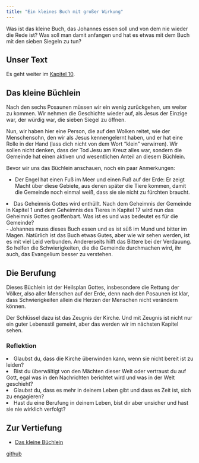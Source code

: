 ```yaml
---
title: "Ein kleines Buch mit großer Wirkung"
---
```



Was ist das kleine Buch, das Johannes essen soll und von dem nie wieder die Rede ist? Was soll man damit anfangen und hat es etwas mit dem Buch mit den sieben Siegeln zu tun?


## Unser Text

<a name="eb3b"></a>
Es geht weiter im [Kapitel 10](https://www.bibleserver.com/SLT/Offenbarung10).


## Das kleine Büchlein

<a name="f256"></a>
Nach den sechs Posaunen müssen wir ein wenig zurückgehen, um weiter zu kommen. Wir nehmen die Geschichte wieder auf, als Jesus der Einzige war, der würdig war, die sieben Siegel zu öffnen.

Nun, wir haben hier eine Person, die auf den Wolken reitet, wie der Menschensohn, den wir als Jesus kennengelernt haben, und er hat eine Rolle in der Hand (lass dich nicht von dem Wort “klein” verwirren). Wir sollen nicht denken, dass der Tod Jesu am Kreuz alles war, sondern die Gemeinde hat einen aktiven und wesentlichen Anteil an diesem Büchlein.

Bevor wir uns das Büchlein anschauen, noch ein paar Anmerkungen:

- Der Engel hat einen Fuß im Meer und einen Fuß auf der Erde: Er zeigt Macht über diese Gebiete, aus denen später die Tiere kommen, damit die Gemeinde noch einmal weiß, dass sie sie nicht zu fürchten braucht.
<li id="9fb3">Das Geheimnis Gottes wird enthüllt. Nach dem Geheimnis der Gemeinde in Kapitel 1 und dem Geheimnis des Tieres in Kapitel 17 wird nun das Geheimnis Gottes geoffenbart. Was ist es und was bedeutet es für die Gemeinde?</li>- Johannes muss dieses Buch essen und es ist süß im Mund und bitter im Magen. Natürlich ist das Buch etwas Gutes, aber wie wir sehen werden, ist es mit viel Leid verbunden. Andererseits hilft das Bittere bei der Verdauung. So helfen die Schwierigkeiten, die die Gemeinde durchmachen wird, ihr auch, das Evangelium besser zu verstehen.



## Die Berufung

<a name="f2c6"></a>
Dieses Büchlein ist der Heilsplan Gottes, insbesondere die Rettung der Völker, also aller Menschen auf der Erde, denn nach den Posaunen ist klar, dass Schwierigkeiten allein die Herzen der Menschen nicht verändern können.

Der Schlüssel dazu ist das Zeugnis der Kirche. Und mit Zeugnis ist nicht nur ein guter Lebensstil gemeint, aber das werden wir im nächsten Kapitel sehen.


### Reflektion

<a name="a716"></a>
<li id="be27">Glaubst du, dass die Kirche überwinden kann, wenn sie nicht bereit ist zu leiden?</li><li id="1b2a">Bist du überwältigt von den Mächten dieser Welt oder vertraust du auf Gott, egal was in den Nachrichten berichtet wird und was in der Welt geschieht?</li><li id="87b0">Glaubst du, dass es mehr in deinem Leben gibt und dass es Zeit ist, sich zu engagieren?</li><li id="4871">Hast du eine Berufung in deinem Leben, bist dir aber unsicher und hast sie nie wirklich verfolgt?</li>






## Zur Vertiefung

<a name="d451"></a>
- [Das kleine Büchlein](../../../content/scroll/expl/the-little-scroll/index.html)





[github](https://github.com/revelation-today/revelation-today/blob/main/exampleSite/content/docs/content/scroll/appl/a-little-scroll-with-big-impact.de.md)

